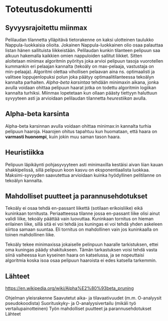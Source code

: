 
# Toteutusdokumentti

## Syvyysrajoitettu miinmax

Pelilaudan tilannetta ylläpitävä tietorakenne on kaksi ulotteinen taulukko Nappula-luokkaisia olioita. Jokainen Nappula-luokkainen olio osaa palauttaa listan hänen sallituista liikkeistään. Pelilaudan kunkin tilanteen pelipuun saa alkuun hakemalla kaikkien omien nappuloiden sallitut liikket. Sitten aloitetaan minimax algoritmin pyöritys joka arvioi pelipuun tasoja vuorotellen kummankin eri pelaajan kannalta (tekoäly on max-pelaaja, vastustaja on min-pelaaja). Algoritmi olettaa vihollisen pelaavan aina ns. optimaalisti ja valitsee loppujenlopuksi polun joka päätyy optimaalitilanteessa tekoälyn kannalta parhaiten. *Alpha-beta karsintaa* tehdään minimaxin aikana, jonka avulla voidaan ohittaa pelipuun haarat jotka on todettu algoritmin logiikan kannalta turhiksi. Miinmax lopetetaan kun ollaan päästy tiettyyn haluttuun syvyyteen asti ja arvioidaan pelilaudan tilannetta *heurestiikan* avulla.

## Alpha-beta karsinta

Alpha-beta karsinnan avulla voidaan ohittaa minimax:in kannalta turhia pelipuun haaroja. Haarojen ohitus tapahtuu kun huomataan, että haara on **varmasti huonompi**, kuin jokin muu saman tason haara. 

## Heuristiikka

Pelipuun läpikäynti pohjasyvyyteen asti minimaxilla kestäisi aivan liian kauan shakkipelissä, sillä pelipuun koon kasvu on eksponentiaalista luokkaa. Maksimi-syvyyden saavutettua arvioidaan kuinka hyödyllinen pelitilanne on tekoälyn kannalta. 

## Mahdolliset puutteet ja parannusehdotukset

Tekoäly ei osaa tehdä en-passant liikettä (sotilaan erikoisliike) eikä kuninkaan tornitusta. Periaatteessa tilanne jossa en-passant liike olisi ainut validi liike, tekoäly päättää vain luovuttaa. Kuninkaan tornitus on hieman erilainen liike, sillä sitä ei voi tehdä jos kuningas ei voi tehdä yhden askeleen siirtoa samaan suuntaa. Eli tornitus on mahdollinen vain jos kuninkaalla on toinen mahdollinen liike.  

Tekoäly tekee minimaxissa jokaiselle pelinpuun haaralle tarkistuksen, ettei oma kuningas päädy shakitukseen. Tämän tarkastuksen voisi tehdä vasta siinä vaiheessa kun kyseinen haara on katselussa, ja se nopeuttaisi algoritmia koska isoa osaa pelipuun haaroista ei edes katsella tarkemmin.

## Lähteet

https://en.wikipedia.org/wiki/Alpha%E2%80%93beta_pruning

Ohjelman yleisrakenne
Saavutetut aika- ja tilavaativuudet (m.m. O-analyysit pseudokoodista)
Suorituskyky- ja O-analyysivertailu (mikäli työ vertailupainotteinen)
Työn mahdolliset puutteet ja parannusehdotukset
Lähteet

